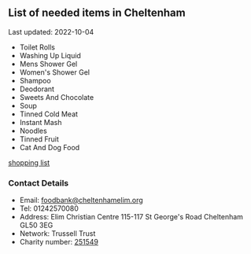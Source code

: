 <!-- summary_marker starts -->
## List of needed items in Cheltenham

Last updated: 2022-10-04

- Toilet Rolls
- Washing Up Liquid
- Mens Shower Gel
- Women's Shower Gel
- Shampoo
- Deodorant
- Sweets And Chocolate
- Soup
- Tinned Cold Meat
- Instant Mash
- Noodles
- Tinned Fruit
- Cat And Dog Food
<!-- summary_marker ends -->

[shopping list](https://cheltenham.foodbank.org.uk/give-help/donate-food/)

### Contact Details

<!-- contact_marker starts -->
- Email: foodbank@cheltenhamelim.org
- Tel: 01242570080
- Address: Elim Christian Centre 115-117 St George's Road Cheltenham GL50 3EG
- Network: Trussell Trust
- Charity number: [251549](https://register-of-charities.charitycommission.gov.uk/charity-details/?regid=251549&subid=0)
<!-- contact_marker ends -->
